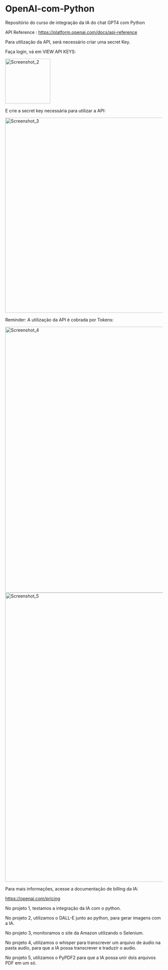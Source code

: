 # OpenAI-com-Python

Repositório do curso de integração da IA do chat GPT4 com Python

API Reference : https://platform.openai.com/docs/api-reference

Para utilização da API, será necessário criar uma secret Key.

Faça login, vá em VIEW API KEYS:

<img width="144" alt="Screenshot_2" src="https://github.com/PedroPauloAguiar/Open-AI-with-Python/assets/114187874/3a58161c-82a0-4cc9-b760-e712ea11ca48">

E crie a secret key necessária para utilizar a API:

<img width="624" alt="Screenshot_3" src="https://github.com/PedroPauloAguiar/Open-AI-with-Python/assets/114187874/2b36b2a7-02ae-41de-95b7-62026558ae2d">

Reminder:
A utilização da API é cobrada por Tokens:

<img width="851" alt="Screenshot_4" src="https://github.com/PedroPauloAguiar/Open-AI-with-Python/assets/114187874/43cc2dd2-bda6-4a30-b5bd-3ffb12badcd8">

<img width="925" alt="Screenshot_5" src="https://github.com/PedroPauloAguiar/Open-AI-with-Python/assets/114187874/6b2591c0-4f46-44f8-8c09-f1a8d4549cc6">

Para mais informações, acesse a documentação de billing da IA:

https://openai.com/pricing

No projeto 1, testamos a integração da IA com o python.

No projeto 2, utilizamos o DALL-E junto ao python, para gerar imagens com a IA.

No projeto 3, monitoramos o site da Amazon utilizando o Selenium.

No projeto 4, utilizamos o whisper para transcrever um arquivo de áudio na pasta audio, para que a IA possa transcrever e traduzir o audio.

No projeto 5, utilizamos o PyPDF2 para que a IA possa unir dois arquivos PDF em um só.
